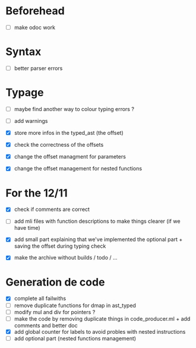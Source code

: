 # Beforehead

- [ ] make odoc work


# Syntax 

- [ ] better parser errors


# Typage

- [ ] maybe find another way to colour typing errors ?
- [ ] add warnings
- [x] store more infos in the typed_ast (the offset)
- [x] check the correctness of the offsets 
- [x] change the offset managment for parameters 
- [x] change the offset management for nested functions


# For the 12/11

- [x] check if comments are correct
- [ ] add mli files with function descriptions to make things clearer (if we have time)
- [x] add small part explaining that we've implemented the optional part + saving the offset during typing check 
- [x] make the archive without builds / todo / ...


# Generation de code

- [x] complete all failwiths
- [ ] remove duplicate functions for dmap in ast_typed
- [ ] modify mul and div for pointers ?
- [ ] make the code by removing duplicate things in code_producer.ml + add comments and better doc
- [x] add global counter for labels to avoid probles with nested instructions
- [ ] add optional part (nested functions management)